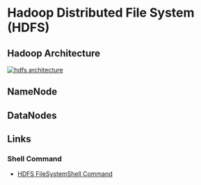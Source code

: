 # Hadoop Distributed File System (HDFS)

## Hadoop Architecture

[![hdfs architecture](https://hadoop.apache.org/docs/r1.2.1/images/hdfsarchitecture.gif)](https://hadoop.apache.org/docs/r1.2.1/hdfs_design.html#NameNode+and+DataNodes)

## NameNode

## DataNodes

## Links

### Shell Command

* [HDFS FileSystemShell Command](https://hadoop.apache.org/docs/r3.1.1/hadoop-project-dist/hadoop-common/FileSystemShell.html)
